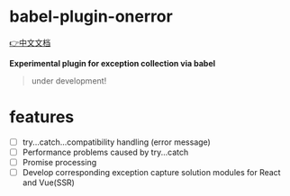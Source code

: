 # babel-plugin-onerror

[👉中文文档](./readme-zh.md)

**Experimental plugin for exception collection via babel**

> under development!

# features

- [ ] try...catch...compatibility handling (error message)
- [ ] Performance problems caused by try...catch
- [ ] Promise processing
- [ ] Develop corresponding exception capture solution modules for React and Vue(SSR)